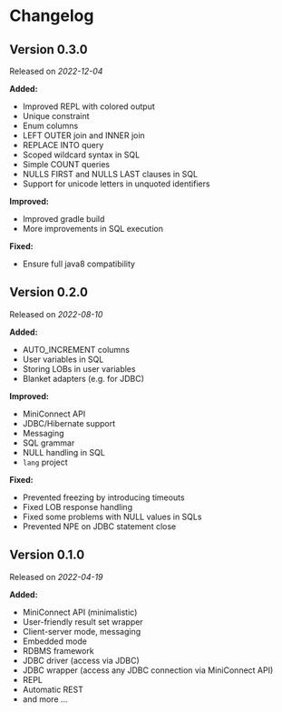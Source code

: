 # Changelog

## Version 0.3.0

Released on *2022-12-04*

**Added:**

- Improved REPL with colored output
- Unique constraint
- Enum columns
- LEFT OUTER join and INNER join
- REPLACE INTO query
- Scoped wildcard syntax in SQL
- Simple COUNT queries
- NULLS FIRST and NULLS LAST clauses in SQL
- Support for unicode letters in unquoted identifiers

**Improved:**

- Improved gradle build
- More improvements in SQL execution

**Fixed:**

- Ensure full java8 compatibility

## Version 0.2.0

Released on *2022-08-10*

**Added:**

- AUTO_INCREMENT columns
- User variables in SQL
- Storing LOBs in user variables
- Blanket adapters (e.g. for JDBC)

**Improved:**

- MiniConnect API
- JDBC/Hibernate support
- Messaging
- SQL grammar
- NULL handling in SQL
- `lang` project

**Fixed:**

- Prevented freezing by introducing timeouts
- Fixed LOB response handling
- Fixed some problems with NULL values in SQLs
- Prevented NPE on JDBC statement close

## Version 0.1.0

Released on *2022-04-19*

**Added:**

- MiniConnect API (minimalistic)
- User-friendly result set wrapper
- Client-server mode, messaging
- Embedded mode
- RDBMS framework
- JDBC driver (access via JDBC)
- JDBC wrapper (access any JDBC connection via MiniConnect API)
- REPL
- Automatic REST
- and more &hellip;
